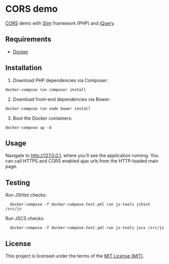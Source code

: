 # CORS demo

[CORS](http://www.w3.org/TR/cors) demo with [Slim](http://www.slimframework.com) framework (PHP) and [jQuery](http://jquery.com).

## Requirements

* [Docker](https://www.docker.com/)

## Installation

1. Download PHP dependencies via Composer:
  
  ```shell
  docker-compose run composer install
  ```

2. Download front-end dependencies via Bower:

  ```shell
  docker-compose run node bower install
  ```

3. Boot the Docker containers:
  
  ```shell
  docker-compose up -d
  ```

## Usage

Navigate to http://127.0.0.1, where you’ll see the application running.
You can call HTTPS and CORS enabled ajax urls from the HTTP-loaded main page.

## Testing

Run JSHint checks:

```shell
  docker-compose -f docker-compose.test.yml run js-tools jshint /src/js
```

Run JSCS checks:

```shell
  docker-compose -f docker-compose.test.yml run js-tools jscs /src/js
```

## License

This project is licensed under the terms of the [MIT License (MIT)](LICENSE).
